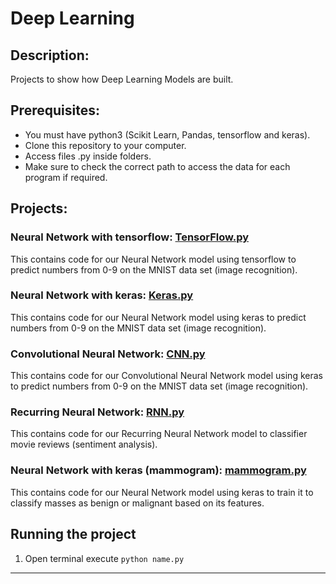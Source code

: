 # Deep Learning

## Description: 
Projects to show how Deep Learning Models are built.

## Prerequisites:
- You must have python3 (Scikit Learn, Pandas, tensorflow and keras).
- Clone this repository to your computer.
- Access files .py inside folders.
- Make sure to check the correct path to access the data for each program if required.

## Projects:

### Neural Network with tensorflow: [TensorFlow.py](https://github.com/markikojr/DataScience/blob/master/deep_learning/TensorFlow.py)  
This contains code for our Neural Network model using tensorflow to predict numbers from 0-9 on the MNIST data set (image recognition).

### Neural Network with keras: [Keras.py](https://github.com/markikojr/DataScience/blob/master/deep_learning/Keras.py)  
This contains code for our Neural Network model using keras to predict numbers from 0-9 on the MNIST data set (image recognition).

### Convolutional Neural Network: [CNN.py](https://github.com/markikojr/DataScience/blob/master/deep_learning/CNN.py) 
This contains code for our Convolutional Neural Network model using keras to predict numbers from 0-9 on the MNIST data set (image recognition).

### Recurring Neural Network: [RNN.py](https://github.com/markikojr/DataScience/blob/master/deep_learning/RNN.py) 
This contains code for our Recurring Neural Network model to classifier movie reviews (sentiment analysis).

### Neural Network with keras (mammogram): [mammogram.py](https://github.com/markikojr/DataScience/blob/master/deep_learning/mammogram.py)  
This contains code for our Neural Network model using keras to train it to classify masses as benign or malignant based on its features.


## Running the project
1) Open terminal execute `python name.py`

----------------------------
